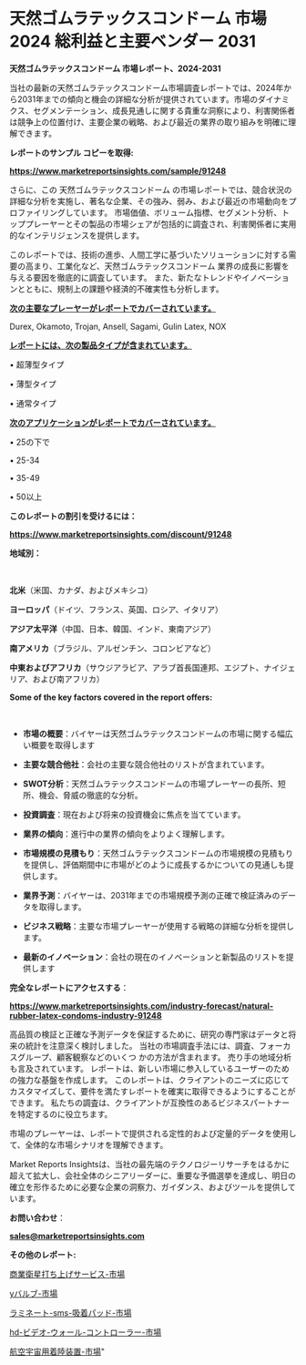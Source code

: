 # 天然ゴムラテックスコンドーム 市場 2024 総利益と主要ベンダー 2031

<strong>天然ゴムラテックスコンドーム 市場レポート、2024-2031</strong>

当社の最新の天然ゴムラテックスコンドーム市場調査レポートでは、2024年から2031年までの傾向と機会の詳細な分析が提供されています。市場のダイナミクス、セグメンテーション、成長見通しに関する貴重な洞察により、利害関係者は競争上の位置付け、主要企業の戦略、および最近の業界の取り組みを明確に理解できます。



<strong>レポートのサンプル コピーを取得:</strong> <a href=https://www.marketreportsinsights.com/sample/91248>

<strong><u>https://www.marketreportsinsights.com/sample/91248</u></strong></a>

さらに、この 天然ゴムラテックスコンドーム の市場レポートでは、競合状況の詳細な分析を実施し、著名な企業、その強み、弱み、および最近の市場動向をプロファイリングしています。 市場価値、ボリューム指標、セグメント分析、トッププレーヤーとその製品の市場シェアが包括的に調査され、利害関係者に実用的なインテリジェンスを提供します。

このレポートでは、技術の進歩、人間工学に基づいたソリューションに対する需要の高まり、工業化など、天然ゴムラテックスコンドーム 業界の成長に影響を与える要因を徹底的に調査しています。 また、新たなトレンドやイノベーションとともに、規制上の課題や経済的不確実性も分析します。



<strong><u>次の主要なプレーヤーがレポートでカバーされています。</u></strong>

Durex, Okamoto, Trojan, Ansell, Sagami, Gulin Latex, NOX



<strong><u><b>レポートには、次の製品タイプが含まれています。</b></u></strong>

• 超薄型タイプ

• 薄型タイプ

• 通常タイプ



<strong><u><b>次のアプリケーションがレポートでカバーされています。</b></u></strong>

• 25の下で

• 25-34

• 35-49

• 50以上



<strong><b>このレポートの割引を受けるには：</b></strong>

<a href=https://www.marketreportsinsights.com/discount/91248>

<strong><u>https://www.marketreportsinsights.com/discount/91248</u></strong></a>



<strong>地域別：</strong>

<strong> </strong>



<strong>北米</strong>（米国、カナダ、およびメキシコ）



<strong>ヨーロッパ</strong>（ドイツ、フランス、英国、ロシア、イタリア）



<strong>アジア太平洋</strong>（中国、日本、韓国、インド、東南アジア）



<strong>南アメリカ</strong>（ブラジル、アルゼンチン、コロンビアなど）



<strong>中東およびアフリカ</strong>（サウジアラビア、アラブ首長国連邦、エジプト、ナイジェリア、および南アフリカ）



<strong>Some of the key factors covered in the report offers:</strong>

<strong> </strong>
<ul>
  <li>

<strong>市場の概要</strong>：バイヤーは天然ゴムラテックスコンドームの市場に関する幅広い概要を取得します</li>
  <li>

<strong>主要な競合他社</strong>：会社の主要な競合他社のリストが含まれています。</li>
  <li>

<strong>SWOT分析</strong>：天然ゴムラテックスコンドームの市場プレーヤーの長所、短所、機会、脅威の徹底的な分析。</li>
  <li>

<strong>投資調査</strong>：現在および将来の投資機会に焦点を当てています。</li>
  <li>

<strong>業界の傾向</strong>：進行中の業界の傾向をよりよく理解します。</li>
  <li>

<strong>市場規模の見積もり</strong>：天然ゴムラテックスコンドームの市場規模の見積もり を提供し、評価期間中に市場がどのように成長するかについての見通しも提供します。</li>
  <li>

<strong>業界予測</strong>：バイヤーは、2031年までの市場規模予測の正確で検証済みのデータを取得します。</li>
  <li>

<strong>ビジネス戦略</strong>：主要な市場プレーヤーが使用する戦略の詳細な分析を提供します。</li>
  <li>

<strong>最新のイノベーション</strong>：会社の現在のイノベーションと新製品のリストを提供します</li>
</ul>


<strong>完全なレポートにアクセスする</strong>：

<a href=https://www.marketreportsinsights.com/industry-forecast/natural-rubber-latex-condoms-industry-91248>

<strong><u>https://www.marketreportsinsights.com/industry-forecast/natural-rubber-latex-condoms-industry-91248</u></strong></a>

高品質の検証と正確な予測データを保証するために、研究の専門家はデータと将来の統計を注意深く検討しました。 当社の市場調査手法には、調査、フォーカスグループ、顧客観察などのいくつ かの方法が含まれます。 売り手の地域分析も言及されています。 レポートは、新しい市場に参入しているユーザーのための強力な基盤を作成します。 このレポートは、クライアントのニーズに応じてカスタマイズして、要件を満たすレポートを確実に取得できるようにすることができます。 私たちの調査は、クライアントが互換性のあるビジネスパートナーを特定するのに役立ちます。

市場のプレーヤーは、レポートで提供される定性的および定量的データを使用して、全体的な市場シナリオを理解できます。

Market Reports Insightsは、当社の最先端のテクノロジーリサーチをはるかに超えて拡大し、会社全体のシニアリーダーに、重要な予備選挙を達成し、明日の確立を形作るために必要な企業の洞察力、ガイダンス、およびツールを提供しています。



<strong><b>お問い合わせ</b></strong>：

<a href=mailto:sales@marketreportsinsights.com>

<strong><u>sales@marketreportsinsights.com</u></strong></a>



<strong>その他のレポート:</strong>

<a href=https://www.linkedin.com/pulse/商業衛星打ち上げサービス-市場-2023-最新の-cagr-および成長分析-h0qpf/>商業衛星打ち上げサービス-市場</a>

<a href=https://www.linkedin.com/pulse/yバルブ-市場-2023-総合分析と事業成長戦略-2030-trend-tracking-toolbox-24-analysis-dmswf/>yバルブ-市場</a>

<a href=https://www.linkedin.com/pulse/ラミネート-sms-吸着パッド-市場-2023-総合分析と事業成長戦略-zibuf/>ラミネート-sms-吸着パッド-市場</a>

<a href=https://www.linkedin.com/pulse/hd-ビデオ-ウォール-コントローラー-市場-2023-総利益と主要ベンダー-2030-k5gaf/>hd-ビデオ-ウォール-コントローラー-市場</a>

<a href=https://www.linkedin.com/pulse/航空宇宙用着陸装置-市場-2023-総利益と主要ベンダー-2030-data-dive-discoveries-24-analysis-ganwf/>航空宇宙用着陸装置-市場</a>"
